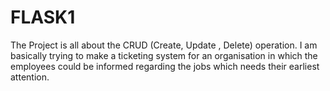 # FLASK1

The Project is all about the CRUD (Create, Update , Delete) operation. 
I am basically trying to make a ticketing system for an organisation in which the employees could be informed regarding the jobs which needs their earliest attention.
